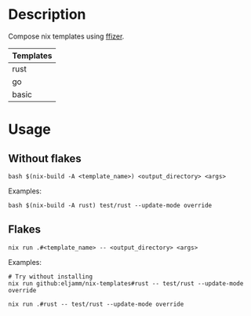 # Description

Compose nix templates using [ffizer](https://github.com/ffizer/ffizer).

| Templates |
|-----------|
| rust      |
| go        |
| basic     |

# Usage

## Without flakes

```shellSession
bash $(nix-build -A <template_name>) <output_directory> <args>
```

Examples:

```shellSession
bash $(nix-build -A rust) test/rust --update-mode override
```

## Flakes

```shellSession
nix run .#<template_name> -- <output_directory> <args>
```

Examples:

```shellSession
# Try without installing
nix run github:eljamm/nix-templates#rust -- test/rust --update-mode override

nix run .#rust -- test/rust --update-mode override
```
